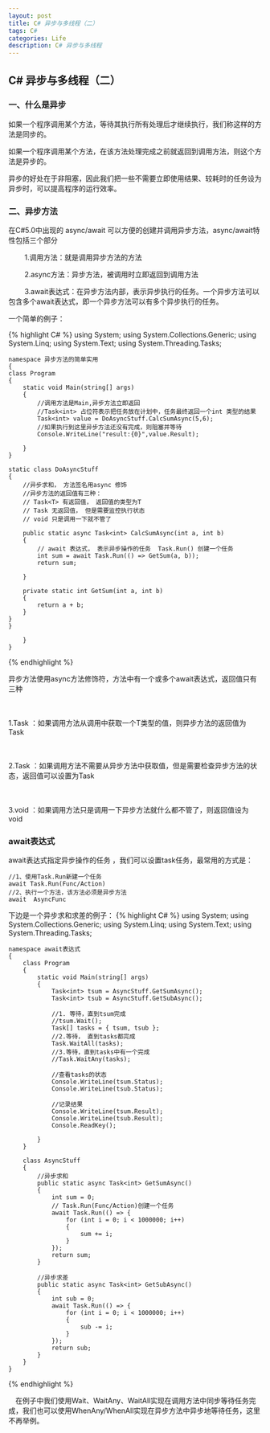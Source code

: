 ```yaml
---
layout: post
title: C# 异步与多线程（二）
tags: C#
categories: Life
description: C# 异步与多线程
---
```


## C# 异步与多线程（二）

### 一、什么是异步 
如果一个程序调用某个方法，等待其执行所有处理后才继续执行，我们称这样的方法是同步的。

如果一个程序调用某个方法，在该方法处理完成之前就返回到调用方法，则这个方法是异步的。

异步的好处在于非阻塞，因此我们把一些不需要立即使用结果、较耗时的任务设为异步时，可以提高程序的运行效率。

### 二、异步方法
在C#5.0中出现的 async/await 可以方便的创建并调用异步方法，async/await特性包括三个部分

　　
1.调用方法：就是调用异步方法的方法

　　
2.async方法：异步方法，被调用时立即返回到调用方法

　　
3.await表达式：在异步方法内部，表示异步执行的任务。一个异步方法可以包含多个await表达式，即一个异步方法可以有多个异步执行的任务。

一个简单的例子：

{% highlight C# %}
	using System;
	using System.Collections.Generic;
	using System.Linq;
	using System.Text;
	using System.Threading.Tasks;
	
	namespace 异步方法的简单实用
	{
    class Program
    {
        static void Main(string[] args)
        {
            //调用方法是Main,异步方法立即返回
            //Task<int> 占位符表示把任务放在计划中，任务最终返回一个int 类型的结果
            Task<int> value = DoAsyncStuff.CalcSumAsync(5,6);
            //如果执行到这里异步方法还没有完成，则阻塞并等待
            Console.WriteLine("result:{0}",value.Result);

        }
    }

    static class DoAsyncStuff
    {
        //异步求和， 方法签名用async 修饰
        //异步方法的返回值有三种：
        // Task<T> 有返回值， 返回值的类型为T
        // Task 无返回值， 但是需要监控执行状态
        // void 只是调用一下就不管了

        public static async Task<int> CalcSumAsync(int a, int b)
        {
            // await 表达式， 表示异步操作的任务  Task.Run() 创建一个任务
            int sum = await Task.Run(() => GetSum(a, b));
            return sum;

        }

        private static int GetSum(int a, int b)
        {
            return a + b;
        }
    }
	}

		}
	}
{% endhighlight %}

异步方法使用async方法修饰符，方法中有一个或多个await表达式，返回值只有三种

　　

1.Task<T> ：如果调用方法从调用中获取一个T类型的值，则异步方法的返回值为Task<T>

　　

2.Task ：如果调用方法不需要从异步方法中获取值，但是需要检查异步方法的状态，返回值可以设置为Task

　　

3.void ：如果调用方法只是调用一下异步方法就什么都不管了，则返回值设为void


### await表达式

 await表达式指定异步操作的任务 ，我们可以设置task任务，最常用的方式是：

	//1、使用Task.Run新建一个任务
	await Task.Run(Func/Action)
	//2、执行一个方法，该方法必须是异步方法
	await  AsyncFunc

下边是一个异步求和求差的例子：
{% highlight C# %}
	using System;
	using System.Collections.Generic;
	using System.Linq;
	using System.Text;
	using System.Threading.Tasks;
	
	namespace await表达式
	{
	    class Program
	    {
	        static void Main(string[] args)
	        {
	            Task<int> tsum = AsyncStuff.GetSumAsync();
	            Task<int> tsub = AsyncStuff.GetSubAsync();
	
	            //1. 等待，直到tsum完成
	            //tsum.Wait();
	            Task[] tasks = { tsum, tsub };
	            //2.等待， 直到tasks都完成
	            Task.WaitAll(tasks);
	            //3.等待，直到tasks中有一个完成
	            //Task.WaitAny(tasks);
	
	            //查看tasks的状态
	            Console.WriteLine(tsum.Status);
	            Console.WriteLine(tsub.Status);
	
	            //记录结果
	            Console.WriteLine(tsum.Result);
	            Console.WriteLine(tsub.Result);
	            Console.ReadKey();
	
	        }
	    }
	
	    class AsyncStuff
	    {
	        //异步求和
	        public static async Task<int> GetSumAsync()
	        {
	            int sum = 0;
	            // Task.Run(Func/Action)创建一个任务
	            await Task.Run(() => {
	                for (int i = 0; i < 1000000; i++)
	                {
	                    sum += i;
	                }
	            });
	            return sum;
	        }
	
	        //异步求差
	        public static async Task<int> GetSubAsync()
	        {
	            int sub = 0;
	            await Task.Run(() => {
	                for (int i = 0; i < 1000000; i++)
	                {
	                    sub -= i;
	                }
	            });
	            return sub;
	        }
	    }
	}
{% endhighlight %}

　在例子中我们使用Wait、WaitAny、WaitAll实现在调用方法中同步等待任务完成，我们也可以使用WhenAny/WhenAll实现在异步方法中异步地等待任务，这里不再举例。